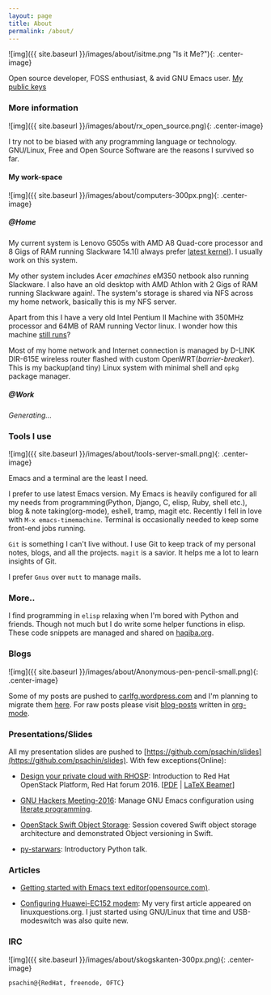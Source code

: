 ```yaml
---
layout: page
title: About
permalink: /about/
---
```


![img]({{ site.baseurl }}/images/about/isitme.png "Is it Me?"){: .center-image}

Open source developer, FOSS enthusiast, & avid GNU Emacs user. [My public keys](http://pgp.mit.edu/pks/lookup?search=psachin&op=index)

### More information

![img]({{ site.baseurl }}/images/about/rx_open_source.png){: .center-image}

I try not to be biased with any programming language or technology.
GNU/Linux, Free and Open Source Software are the reasons I survived so
far.

#### My work-space

![img]({{ site.baseurl }}/images/about/computers-300px.png){: .center-image}

##### @Home

My current system is Lenovo G505s with AMD A8 Quad-core processor and
8 Gigs of RAM running Slackware 14.1(I always prefer
[latest kernel](https://github.com/psachin/bash_scripts/blob/master/build_my_kernel.sh)).
I usually work on this system.

My other system includes Acer _emachines_ eM350 netbook also running
Slackware. I also have an old desktop with AMD Athlon with 2 Gigs of
RAM running Slackware again!. The system's storage is shared via NFS
across my home network, basically this is my NFS server.

Apart from this I have a very old Intel Pentium II Machine with 350MHz
processor and 64MB of RAM running Vector linux. I wonder how this
machine [still
runs](https://plus.google.com/+Sachinp/posts/UMCp3L6NiAn?pid=5864821069617337218&oid=113870692888444102463)?

Most of my home network and Internet connection is managed by D-LINK
DIR-615E wireless router flashed with custom
OpenWRT(_barrier-breaker_). This is my backup(and tiny) Linux system
with minimal shell and `opkg` package manager.

##### @Work

*Generating...*

### Tools I use

![img]({{ site.baseurl }}/images/about/tools-server-small.png){: .center-image}

Emacs and a terminal are the least I need.

I prefer to use latest Emacs version. My Emacs is heavily configured
for all my needs from programming(Python, Django, C, elisp, Ruby,
shell etc.), blog & note taking(org-mode), eshell, tramp, magit etc.
Recently I fell in love with `M-x emacs-timemachine`. Terminal is
occasionally needed to keep some front-end jobs running.

`Git` is something I can't live without. I use Git to keep track of my
personal notes, blogs, and all the projects. `magit` is a savior. It
helps me a lot to learn insights of Git.

I prefer `Gnus` over `mutt` to manage mails.

### More..

I find programming in `elisp` relaxing when I'm bored with Python and
friends. Though not much but I do write some helper functions in
elisp. These code snippets are managed and shared on
[haqiba.org](http://haqiba.org).

### Blogs

![img]({{ site.baseurl }}/images/about/Anonymous-pen-pencil-small.png){: .center-image}


Some of my posts are pushed to
[carlfg.wordpress.com](https://carlfg.wordpress.com/) and I'm planning
to migrate them [here](http://psachin.github.io). For raw posts please
visit [blog-posts](https://github.com/psachin/blog-posts) written in
[org-mode](http://orgmode.org/).

### Presentations/Slides

All my presentation slides are pushed to
[https://github.com/psachin/slides](https://github.com/psachin/slides).
With few exceptions(Online):

* [Design your private cloud with
  RHOSP](http://redhat.slides.com/psachin/rh-forum-2016): Introduction
  to Red Hat OpenStack Platform, Red Hat forum 2016.
  [[PDF](https://github.com/psachin/slides/raw/master/RH-forum-2016/design-your-private-cloud-openstack-redhat.slides.com.pdf) | [LaTeX Beamer](https://github.com/psachin/slides/blob/master/RH-forum-2016/design-your-private-cloud-openstack.pdf)]

* [GNU Hackers Meeting-2016](http://psachin.github.io/.emacs.d/):
  Manage GNU Emacs configuration using [literate
  programming](http://orgmode.org/worg/org-contrib/babel/intro.html).

* [OpenStack Swift Object
  Storage](http://redhat.slides.com/psachin/rhosp-swift-2016): Session
  covered Swift object storage architecture and demonstrated Object
  versioning in Swift.

* [py-starwars](http://psachin.github.io/py-starwars/): Introductory
  Python talk.

### Articles

* [Getting started with Emacs text
  editor(opensource.com)](https://opensource.com/life/16/2/intro-to-emacs).

* [Configuring Huawei-EC152
  modem](http://www.linuxquestions.org/linux/answers/hardware/configuring_huaweiec152_modem):
  My very first article appeared on linuxquestions.org. I just started using
  GNU/Linux that time and USB-modeswitch was also quite new.

### IRC

![img]({{ site.baseurl }}/images/about/skogskanten-300px.png){: .center-image}

  `psachin@{RedHat, freenode, OFTC}`
